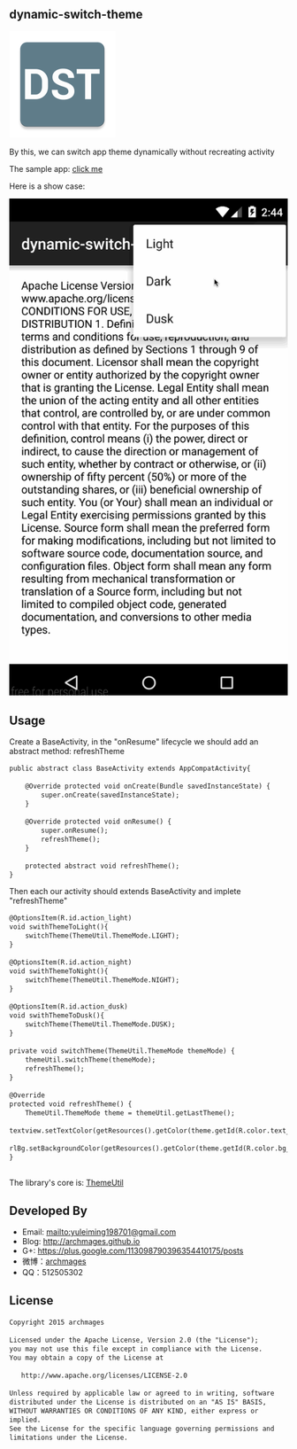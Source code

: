 dynamic-switch-theme
---
![icon](https://github.com/archmages/dynamic-switch-theme/blob/master/imgs/icon.png?raw=true)

By this, we can switch app theme dynamically without recreating activity

The sample app: [click me](https://github.com/archmages/dynamic-switch-theme/blob/master/imgs/app-debug.apk?raw=true)

Here is a show case:

![gif](https://github.com/archmages/dynamic-switch-theme/blob/master/imgs/dst.gif?raw=true)

Usage
---
Create a BaseActivity, in the "onResume" lifecycle we should add an abstract method: refreshTheme

```
public abstract class BaseActivity extends AppCompatActivity{

    @Override protected void onCreate(Bundle savedInstanceState) {
        super.onCreate(savedInstanceState);
    }

    @Override protected void onResume() {
        super.onResume();
        refreshTheme();
    }

    protected abstract void refreshTheme();
}
```

Then each our activity should extends BaseActivity and implete "refreshTheme"

```
@OptionsItem(R.id.action_light)
void swithThemeToLight(){
	switchTheme(ThemeUtil.ThemeMode.LIGHT);
}

@OptionsItem(R.id.action_night)
void swithThemeToNight(){
    switchTheme(ThemeUtil.ThemeMode.NIGHT);
}

@OptionsItem(R.id.action_dusk)
void swithThemeToDusk(){
	switchTheme(ThemeUtil.ThemeMode.DUSK);
}

private void switchTheme(ThemeUtil.ThemeMode themeMode) {
	themeUtil.switchTheme(themeMode);
	refreshTheme();
}

@Override
protected void refreshTheme() {
	ThemeUtil.ThemeMode theme = themeUtil.getLastTheme();
    textview.setTextColor(getResources().getColor(theme.getId(R.color.text_color_l)));
	rlBg.setBackgroundColor(getResources().getColor(theme.getId(R.color.bg_color_l)));     
}
  
  ```
  
  The library's core is: [ThemeUtil](https://raw.githubusercontent.com/archmages/dynamic-switch-theme/master/app/src/main/java/archmages/github/dst/ThemeUtil.java)
  
  
  Developed By
---
 * Email: <mailto:yuleiming198701@gmail.com>
 * Blog: <http://archmages.github.io>
 * G+: <https://plus.google.com/113098790396354410175/posts>
 * 微博：[archmages](http://weibo.com/archmages)
 * QQ：512505302

License
---

    Copyright 2015 archmages

    Licensed under the Apache License, Version 2.0 (the "License");
    you may not use this file except in compliance with the License.
    You may obtain a copy of the License at

       http://www.apache.org/licenses/LICENSE-2.0

    Unless required by applicable law or agreed to in writing, software
    distributed under the License is distributed on an "AS IS" BASIS,
    WITHOUT WARRANTIES OR CONDITIONS OF ANY KIND, either express or implied.
    See the License for the specific language governing permissions and
    limitations under the License.
